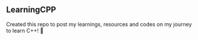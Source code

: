 ## LearningCPP
Created this repo to post my learnings, resources and codes on my journey to learn C++! 🌈
